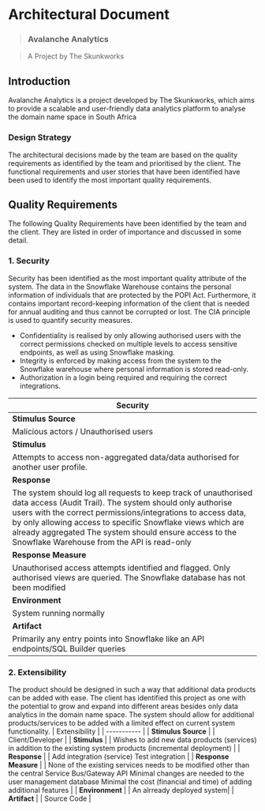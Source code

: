 # Architectural Document 
> ### Avalanche Analytics

> A Project by The Skunkworks

## Introduction
Avalanche Analytics is a project developed by The Skunkworks, which aims to provide a scalable and user-friendly data analytics platform to analyse the domain name space in South Africa

### Design Strategy
The architectural decisions made by the team are based on the quality requirements as identified by the team and prioritised by the client. 
The functional requirements and user stories that have been identified have been used to identify the most important quality requirements.

## Quality Requirements
The following Quality Requirements have been identified by the team and the client. 
They are listed in order of importance and discussed in some detail.

### 1. Security
Security has been identified as the most important quality attribute of the system. 
The data in the Snowflake Warehouse contains the personal information of individuals that are protected by the POPI Act. 
Furthermore, it contains important record-keeping information of the client that is needed for annual auditing and thus cannot be corrupted or lost. 
The CIA principle is used to quantify security measures. 
* Confidentiality is realised by only allowing authorised users with the correct permissions checked on multiple levels to access sensitive endpoints, as well as using Snowflake masking. 
* Integrity is enforced by making access from the system to the Snowflake warehouse where personal information is stored read-only. 
* Authorization in a login being required and requiring the correct integrations.

| **Security** |
| -----------  |
| **Stimulus Source** |
|  Malicious actors / Unauthorised users |
| **Stimulus** |
| Attempts to access non-aggregated data/data authorised for another user profile. | 
| **Response** |
| The system should log all requests to keep track of unauthorised data access (Audit Trail). The system should only authorise users with the correct permissions/integrations to access data, by only allowing access to specific Snowflake views which are already aggregated The system should ensure access to the Snowflake Warehouse from the API is read-only
| **Response Measure** |
| Unauthorised access attempts identified and flagged. Only authorised views are queried. The Snowflake database has not been modified
| **Environment** |
| System running normally|
| **Artifact** |
| Primarily any entry points into Snowflake like an API endpoints/SQL Builder queries |

### 2. Extensibility
The product should be designed in such a way that additional data products can be added with ease. The client has identified this project as one with the potential to grow and expand into different areas besides only data analytics in the domain name space. The system should allow for additional products/services to be added with a limited effect on current system functionality.
| Extensibility  |
| -----------  |
| **Stimulus Source** |
|  Client/Developer |
| **Stimulus** |
| Wishes to add new data products (services) in addition to the existing system products (incremental deployment) | 
| **Response** |
| Add integration (service)
Test integration |
| **Response Measure** |
| None of the existing services needs to be modified other than the central Service Bus/Gateway API
Minimal changes are needed to the user management database 
Minimal the cost (financial and time) of adding additional features
|
| **Environment** |
| An alrready deployed system|
| **Artifact** |
| Source Code |

